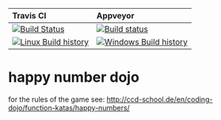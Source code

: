 | Travis CI | Appveyor
| :-------- | :-------
| [![Build Status](https://travis-ci.org/binerdy/happyNumbersDojo.svg?branch=master)](https://travis-ci.org/binerdy/happyNumbersDojo)| [![Build status](https://ci.appveyor.com/api/projects/status/7vqacxhw1kelmn96?svg=true)](https://ci.appveyor.com/project/binerdy/happyNumbersDojo)
[![Linux Build history](https://buildstats.info/travisci/chart/binerdy/happyNumbersDojo?branch=master&includeBuildsFromPullRequest=false)](https://travis-ci.org/binerdy/happyNumbersDojo/builds?branch=master) | [![Windows Build history](https://buildstats.info/appveyor/chart/binerdy/happyNumbersDojo?branch=master&includeBuildsFromPullRequest=false)](https://ci.appveyor.com/project/binerdy/happyNumbersDojo/history?branch=master)

# happy number dojo

for the rules of the game see:
http://ccd-school.de/en/coding-dojo/function-katas/happy-numbers/
